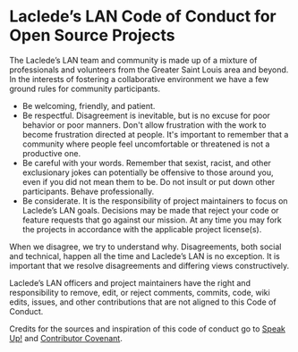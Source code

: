 # Laclede’s LAN Code of Conduct for Open Source Projects

The Laclede’s LAN team and community is made up of a mixture of professionals and volunteers from the Greater Saint
Louis area and beyond. In the interests of fostering a collaborative environment we have a few ground rules for
community participants.

* Be welcoming, friendly, and patient.
* Be respectful. Disagreement is inevitable, but is no excuse for poor behavior or poor manners. Don't allow frustration
    with the work to become frustration directed at people. It's important to remember that a community where people
    feel uncomfortable or threatened is not a productive one.
* Be careful with your words. Remember that sexist, racist, and other exclusionary jokes can potentially be offensive
    to those around you, even if you did not mean them to be. Do not insult or put down other participants. Behave
    professionally.
* Be considerate. It is the responsibility of project maintainers to focus on Laclede’s LAN goals. Decisions may be made
    that reject your code or feature requests that go against our mission. At any time you may fork the projects in
    accordance with the applicable project license(s).

When we disagree, we try to understand why. Disagreements, both social and technical, happen all the time and Laclede’s
LAN is no exception. It is important that we resolve disagreements and differing views constructively.

Laclede’s LAN officers and project maintainers have the right and responsibility to remove, edit, or reject comments,
commits, code, wiki edits, issues, and other contributions that are not aligned to this Code of Conduct.

Credits for the sources and inspiration of this code of conduct go to [Speak
Up!](https://web.archive.org/web/20141109123859/http://speakup.io/coc.html) and [Contributor
Covenant](https://archive.fo/ocyAN).
